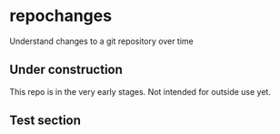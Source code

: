 # repochanges
Understand changes to a git repository over time

## Under construction
This repo is in the very early stages. Not intended for outside use yet.

## Test section
